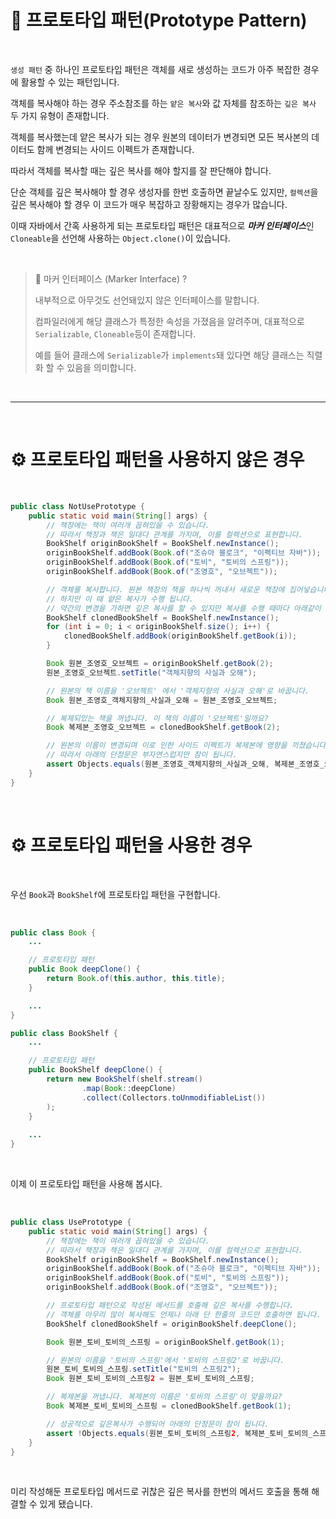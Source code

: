 # 📜 프로토타입 패턴(Prototype Pattern)

<br />

`생성 패턴` 중 하나인 프로토타입 패턴은 객체를 새로 생성하는 코드가 아주 복잡한 경우에 활용할 수 있는 패턴입니다.

객체를 복사해야 하는 경우 주소참조를 하는 `얕은 복사`와 값 자체를 참조하는 `깊은 복사` 두 가지 유형이 존재합니다.

객체를 복사했는데 얕은 복사가 되는 경우 원본의 데이터가 변경되면 모든 복사본의 데이터도 함께 변경되는 사이드 이펙트가 존재합니다.

따라서 객체를 복사할 때는 깊은 복사를 해야 할지를 잘 판단해야 합니다.

단순 객체를 깊은 복사해야 할 경우 생성자를 한번 호출하면 끝날수도 있지만, `컬렉션`을 깊은 복사해야 할 경우 이 코드가 매우 복잡하고 장황해지는 경우가 많습니다.

이때 자바에서 간혹 사용하게 되는 프로토타입 패턴은 대표적으로 ***마커 인터페이스***인 `Cloneable`을 선언해 사용하는 `Object.clone()`이 있습니다.

<br />

> 🤔 마커 인터페이스 (Marker Interface) ?
>
> 내부적으로 아무것도 선언돼있지 않은 인터페이스를 말합니다.
>
> 컴파일러에게 해당 클래스가 특정한 속성을 가졌음을 알려주며, 대표적으로 `Serializable`, `Cloneable`등이 존재합니다.
>
> 예를 들어 클래스에 `Serializable`가 `implements`돼 있다면 해당 클래스는 직렬화 할 수 있음을 의미합니다.

<br />

---

<br />

# ⚙ 프로토타입 패턴을 사용하지 않은 경우

<br />

```java
public class NotUsePrototype {
    public static void main(String[] args) {
        // 책장에는 책이 여러개 꼽혀있을 수 있습니다.
        // 따라서 책장과 책은 일대다 관계를 가지며, 이를 컬렉션으로 표현합니다.
        BookShelf originBookShelf = BookShelf.newInstance();
        originBookShelf.addBook(Book.of("조슈아 블로크", "이펙티브 자바"));
        originBookShelf.addBook(Book.of("토비", "토비의 스프링"));
        originBookShelf.addBook(Book.of("조영호", "오브젝트"));

        // 객체를 복사합니다. 원본 책장의 책을 하나씩 꺼내서 새로운 책장에 집어넣습니다.
        // 하지만 이 때 얕은 복사가 수행 됩니다.
        // 약간의 변경을 가하면 깊은 복사를 할 수 있지만 복사를 수행 때마다 아래같이 장황한 코드를 매번 작성해야 합니다.
        BookShelf clonedBookShelf = BookShelf.newInstance();
        for (int i = 0; i < originBookShelf.size(); i++) {
            clonedBookShelf.addBook(originBookShelf.getBook(i));
        }

        Book 원본_조영호_오브젝트 = originBookShelf.getBook(2);
        원본_조영호_오브젝트.setTitle("객체지향의 사실과 오해");

        // 원본의 책 이름을 '오브젝트' 에서 '객체지향의 사실과 오해'로 바꿉니다. 
        Book 원본_조영호_객체지향의_사실과_오해 = 원본_조영호_오브젝트;

        // 복제되있는 책을 꺼냅니다. 이 책의 이름이 '오브젝트'일까요?
        Book 복제본_조영호_오브젝트 = clonedBookShelf.getBook(2);

        // 원본의 이름이 변경되며 이로 인한 사이드 이펙트가 복제본에 영향을 끼쳤습니다.
        // 따라서 아래의 단정문은 부자연스럽지만 참이 됩니다.
        assert Objects.equals(원본_조영호_객체지향의_사실과_오해, 복제본_조영호_오브젝트);
    }
}
```

<br />

# ⚙ 프로토타입 패턴을 사용한 경우

<br />

우선 `Book`과 `BookShelf`에 프로토타입 패턴을 구현합니다.

<br />

```java
public class Book {
    ...

    // 프로토타입 패턴
    public Book deepClone() {
        return Book.of(this.author, this.title);
    }

    ...
}

public class BookShelf {
    ...

    // 프로토타입 패턴
    public BookShelf deepClone() {
        return new BookShelf(shelf.stream()
                .map(Book::deepClone)
                .collect(Collectors.toUnmodifiableList())
        );
    }
    
    ...
}
```

<br />

이제 이 프로토타입 패턴을 사용해 봅시다.

<br />

```java
public class UsePrototype {
    public static void main(String[] args) {
        // 책장에는 책이 여러개 꼽혀있을 수 있습니다.
        // 따라서 책장과 책은 일대다 관계를 가지며, 이를 컬렉션으로 표현합니다.
        BookShelf originBookShelf = BookShelf.newInstance();
        originBookShelf.addBook(Book.of("조슈아 블로크", "이펙티브 자바"));
        originBookShelf.addBook(Book.of("토비", "토비의 스프링"));
        originBookShelf.addBook(Book.of("조영호", "오브젝트"));

        // 프로토타입 패턴으로 작성된 메서드를 호출해 깊은 복사를 수행합니다.
        // 객체를 아무리 많이 복사해도 언제나 아래 단 한줄의 코드만 호출하면 됩니다.
        BookShelf clonedBookShelf = originBookShelf.deepClone();

        Book 원본_토비_토비의_스프링 = originBookShelf.getBook(1);

        // 원본의 이름을 '토비의 스프링'에서 '토비의 스프링2'로 바꿉니다.
        원본_토비_토비의_스프링.setTitle("토비의 스프링2");
        Book 원본_토비_토비의_스프링2 = 원본_토비_토비의_스프링;

        // 복제본을 꺼냅니다. 복제본의 이름은 '토비의 스프링'이 맞을까요?
        Book 복제본_토비_토비의_스프링 = clonedBookShelf.getBook(1);

        // 성공적으로 깊은복사가 수행되어 아래의 단정문이 참이 됩니다.
        assert !Objects.equals(원본_토비_토비의_스프링2, 복제본_토비_토비의_스프링);
    }
}
```

<br />

미리 작성해둔 프로토타입 메서드로 귀찮은 깊은 복사를 한번의 메서드 호출을 통해 해결할 수 있게 됐습니다.

<br />
